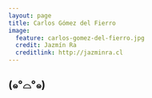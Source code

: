 ```yaml
---
layout: page
title: Carlos Gómez del Fierro
image:
  feature: carlos-gomez-del-fierro.jpg
  credit: Jazmín Ra
  creditlink: http://jazminra.cl
---
```


## (๑°⌓°๑) ##

